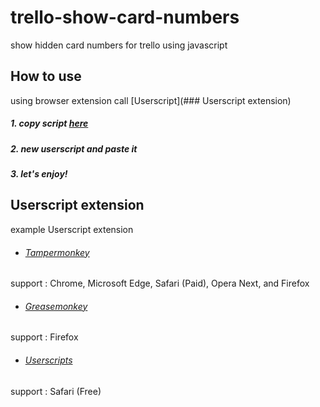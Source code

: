 # trello-show-card-numbers
show hidden card numbers for trello using javascript


## How to use
using browser extension call [Userscript](### Userscript extension)


##### 1. copy script [here](https://raw.githubusercontent.com/yokeTH/trello-show-card-numbers/master/trello-show-card-numbers.user.js)
##### 2. new userscript and paste it
##### 3. let's enjoy!


## Userscript extension
example Userscript extension
- ######  [Tampermonkey](https://www.tampermonkey.net)
support : Chrome, Microsoft Edge, Safari (Paid), Opera Next, and Firefox 
- ######  [Greasemonkey ](https://addons.mozilla.org/th/firefox/addon/greasemonkey/)
support : Firefox 
- ######  [Userscripts  ](https://apps.apple.com/us/app/userscripts/id1463298887/)
support : Safari (Free)
